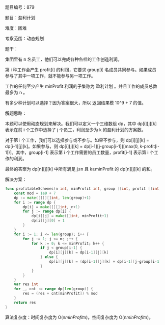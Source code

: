题目编号：879

题目：盈利计划

难度：困难

考察范围：动态规划

题干：

集团里有 n 名员工，他们可以完成各种各样的工作创造利润。

第 i 种工作会产生 profit[i] 的利润，它要求 group[i] 名成员共同参与。如果成员参与了其中一项工作，就不能参与另一项工作。

工作的任何至少产生 minProfit 利润的子集称为 盈利计划 。并且工作的成员总数最多为 n 。

有多少种计划可以选择？因为答案很大，所以 返回结果模 10^9 + 7 的值。

解题思路：

本题可以使用动态规划来解决。我们可以定义一个三维数组 dp，其中 dp[i][j][k] 表示在前 i 个工作中选择了 j 个员工，利润至少为 k 的盈利计划的方案数。

对于第 i 个工作，我们可以选择参与或不参与。如果不参与，则 dp[i][j][k] = dp[i-1][j][k]。如果参与，则 dp[i][j][k] = dp[i-1][j-group[i-1]][max(0, k-profit[i-1])]。其中，group[i-1] 表示第 i 个工作需要的员工数量，profit[i-1] 表示第 i 个工作的利润。

最终的答案为 dp[n][j][k] 中所有满足 j≤n 且 k≥minProfit 的 dp[n][j][k] 的和。

解决方案：

```go
func profitableSchemes(n int, minProfit int, group []int, profit []int) int {
    const mod = 1e9 + 7
    dp := make([][][]int, len(group)+1)
    for i := range dp {
        dp[i] = make([][]int, n+1)
        for j := range dp[i] {
            dp[i][j] = make([]int, minProfit+1)
            dp[i][j][0] = 1
        }
    }
    for i := 1; i <= len(group); i++ {
        for j := 1; j <= n; j++ {
            for k := 0; k <= minProfit; k++ {
                if j < group[i-1] {
                    dp[i][j][k] = dp[i-1][j][k]
                } else {
                    dp[i][j][k] = (dp[i-1][j][k] + dp[i-1][j-group[i-1]][max(0, k-profit[i-1])]) % mod
                }
            }
        }
    }
    var res int
    for _, cnt := range dp[len(group)] {
        res = (res + cnt[minProfit]) % mod
    }
    return res
}
```

算法复杂度：时间复杂度为 O(n*minProfit*n)，空间复杂度为 O(n*minProfit*n)。